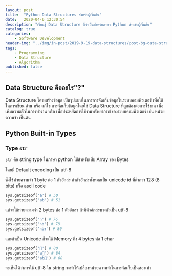 ```yaml
---
layout: post
title:  "Python Data Structures สำหรับผู้เริ่มต้น"
date:   2020-04-6 12:30:54
description: "เรียนรู้ Data Structure ที่จำเป็นสำหรับภาษา Python สำหรับผู้เริ่มต้น"
catalog: true
categories:
    - Software Development
header-img: "../img/in-post/2019-9-19-data-structures/post-bg-data-structure.jpg"
tags:
    - Programming
    - Data Structure
    - Algorithm
published: false
---
```


## Data Structure คืออะไร"?"

Data Structure โครงสร้างข้อมูล เป็นรุปแบบในการการจัดเก็บข้อมูลในระบบคอมพิวเตอร์ เพื่อใช้ในการเขียน อ่าน หรือ แก้ไข
การจัดเก็บข้อมูลโดยใช้ Data Structure ที่ถูกต้องต่อการใช้งาน เพื่อเพิ่มความเร็วในการทำงาน หรือ เพื่อประหยัดการใช้งานทรัพยากรณ์ของระบบคอมพิวเตอร์ เช่น หน่วยความจำ เป็นต้น

## Python Built-in Types

### Type `str`

`str` คือ string type ในภาษา python ใช้สำหรับเป็บ Array ของ Bytes

โดยมี Default encoding เป็น utf-8

ซึ่งใช้ห่วยความจำ 1 byte ต่อ 1 ตัวอักสร ถ้าตัวอักสรทั้งหมดเป็น unicode id ที่ตํ่ากว่า 128 (8 bits) หรือ ascii code

``` Python
sys.getsizeof('a') # 50
sys.getsizeof('ab') # 51
```

แต่จะใช้ห่วยความจำ 2 bytes ต่อ 1 ตัวอักสร ถ้ามีตัวอักสรบางตัวเป็น utf-8

``` Python
sys.getsizeof('ก') # 76
sys.getsizeof('กb') # 78
sys.getsizeof('กbข') # 80
```

และถ้าเป็น Unicode ก็จะใช้ Memory ถึง 4 bytes ต่อ 1 char

``` Python
sys.getsizeof('🐍') # 80
sys.getsizeof('a🐍') # 84
sys.getsizeof('ab🐍') # 88
```

จะเห็นได้ว่าการใช้ utf-8 ใน string จะทำให้เปลืองหน่วยความจำในการจัดเก็บเป็นสองเท่า


